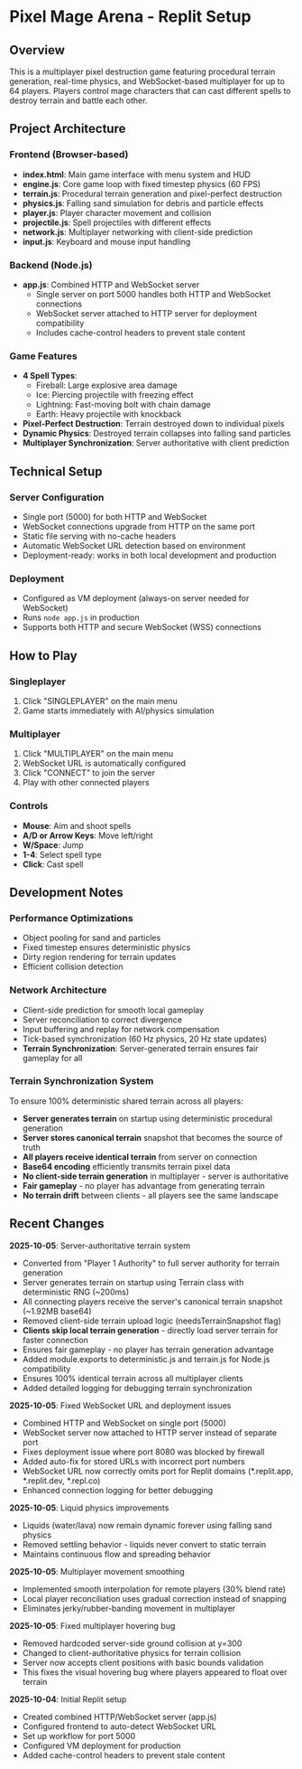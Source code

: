 # Pixel Mage Arena - Replit Setup

## Overview

This is a multiplayer pixel destruction game featuring procedural terrain generation, real-time physics, and WebSocket-based multiplayer for up to 64 players. Players control mage characters that can cast different spells to destroy terrain and battle each other.

## Project Architecture

### Frontend (Browser-based)
- **index.html**: Main game interface with menu system and HUD
- **engine.js**: Core game loop with fixed timestep physics (60 FPS)
- **terrain.js**: Procedural terrain generation and pixel-perfect destruction
- **physics.js**: Falling sand simulation for debris and particle effects
- **player.js**: Player character movement and collision
- **projectile.js**: Spell projectiles with different effects
- **network.js**: Multiplayer networking with client-side prediction
- **input.js**: Keyboard and mouse input handling

### Backend (Node.js)
- **app.js**: Combined HTTP and WebSocket server
  - Single server on port 5000 handles both HTTP and WebSocket connections
  - WebSocket server attached to HTTP server for deployment compatibility
  - Includes cache-control headers to prevent stale content

### Game Features
- **4 Spell Types**:
  - Fireball: Large explosive area damage
  - Ice: Piercing projectile with freezing effect
  - Lightning: Fast-moving bolt with chain damage
  - Earth: Heavy projectile with knockback
- **Pixel-Perfect Destruction**: Terrain destroyed down to individual pixels
- **Dynamic Physics**: Destroyed terrain collapses into falling sand particles
- **Multiplayer Synchronization**: Server authoritative with client prediction

## Technical Setup

### Server Configuration
- Single port (5000) for both HTTP and WebSocket
- WebSocket connections upgrade from HTTP on the same port
- Static file serving with no-cache headers
- Automatic WebSocket URL detection based on environment
- Deployment-ready: works in both local development and production

### Deployment
- Configured as VM deployment (always-on server needed for WebSocket)
- Runs `node app.js` in production
- Supports both HTTP and secure WebSocket (WSS) connections

## How to Play

### Singleplayer
1. Click "SINGLEPLAYER" on the main menu
2. Game starts immediately with AI/physics simulation

### Multiplayer
1. Click "MULTIPLAYER" on the main menu
2. WebSocket URL is automatically configured
3. Click "CONNECT" to join the server
4. Play with other connected players

### Controls
- **Mouse**: Aim and shoot spells
- **A/D or Arrow Keys**: Move left/right
- **W/Space**: Jump
- **1-4**: Select spell type
- **Click**: Cast spell

## Development Notes

### Performance Optimizations
- Object pooling for sand and particles
- Fixed timestep ensures deterministic physics
- Dirty region rendering for terrain updates
- Efficient collision detection

### Network Architecture
- Client-side prediction for smooth local gameplay
- Server reconciliation to correct divergence
- Input buffering and replay for network compensation
- Tick-based synchronization (60 Hz physics, 20 Hz state updates)
- **Terrain Synchronization**: Server-generated terrain ensures fair gameplay for all

### Terrain Synchronization System
To ensure 100% deterministic shared terrain across all players:
- **Server generates terrain** on startup using deterministic procedural generation
- **Server stores canonical terrain** snapshot that becomes the source of truth
- **All players receive identical terrain** from server on connection
- **Base64 encoding** efficiently transmits terrain pixel data
- **No client-side terrain generation** in multiplayer - server is authoritative
- **Fair gameplay** - no player has advantage from generating terrain
- **No terrain drift** between clients - all players see the same landscape

## Recent Changes

**2025-10-05**: Server-authoritative terrain system
- Converted from "Player 1 Authority" to full server authority for terrain generation
- Server generates terrain on startup using Terrain class with deterministic RNG (~200ms)
- All connecting players receive the server's canonical terrain snapshot (~1.92MB base64)
- Removed client-side terrain upload logic (needsTerrainSnapshot flag)
- **Clients skip local terrain generation** - directly load server terrain for faster connection
- Ensures fair gameplay - no player has terrain generation advantage
- Added module.exports to deterministic.js and terrain.js for Node.js compatibility
- Ensures 100% identical terrain across all multiplayer clients
- Added detailed logging for debugging terrain synchronization

**2025-10-05**: Fixed WebSocket URL and deployment issues
- Combined HTTP and WebSocket on single port (5000)
- WebSocket server now attached to HTTP server instead of separate port
- Fixes deployment issue where port 8080 was blocked by firewall
- Added auto-fix for stored URLs with incorrect port numbers
- WebSocket URL now correctly omits port for Replit domains (*.replit.app, *.replit.dev, *.repl.co)
- Enhanced connection logging for better debugging

**2025-10-05**: Liquid physics improvements
- Liquids (water/lava) now remain dynamic forever using falling sand physics
- Removed settling behavior - liquids never convert to static terrain
- Maintains continuous flow and spreading behavior

**2025-10-05**: Multiplayer movement smoothing
- Implemented smooth interpolation for remote players (30% blend rate)
- Local player reconciliation uses gradual correction instead of snapping
- Eliminates jerky/rubber-banding movement in multiplayer

**2025-10-05**: Fixed multiplayer hovering bug
- Removed hardcoded server-side ground collision at y=300
- Changed to client-authoritative physics for terrain collision  
- Server now accepts client positions with basic bounds validation
- This fixes the visual hovering bug where players appeared to float over terrain

**2025-10-04**: Initial Replit setup
- Created combined HTTP/WebSocket server (app.js)
- Configured frontend to auto-detect WebSocket URL
- Set up workflow for port 5000
- Configured VM deployment for production
- Added cache-control headers to prevent stale content
